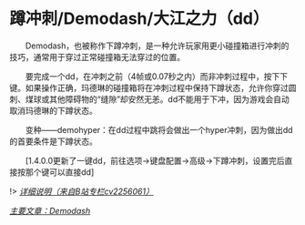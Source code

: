 # 蹲冲刺/Demodash/大江之力（dd）

&emsp;&emsp;Demodash，也被称作下蹲冲刺，是一种允许玩家用更小碰撞箱进行冲刺的技巧，通常用于穿过正常碰撞箱无法穿过的位置。

&emsp;&emsp;要完成一个dd，在冲刺之前（4帧或0.07秒之内）而非冲刺过程中，按下下键。如果操作正确，玛德琳的碰撞箱将在冲刺过程中保持下蹲状态，允许你穿过圆刺、煤球或其他障碍物的“缝隙”却安然无恙。dd不能用于下冲，因为游戏会自动取消玛德琳的下蹲状态。

&emsp;&emsp;变种——demohyper：在dd过程中跳将会做出一个hyper冲刺，因为做出dd的首要条件是下蹲状态。

&emsp;&emsp;[1.4.0.0更新了一键dd，前往选项→键盘配置→高级→下蹲冲刺，设置完后直接按那个键可以直接dd]

!> [*详细说明（来自B站专栏cv2256061）*](https://www.bilibili.com/read/cv2256061)

[*主要文章：Demodash*](https://celeste.ink/wiki/Demodash)